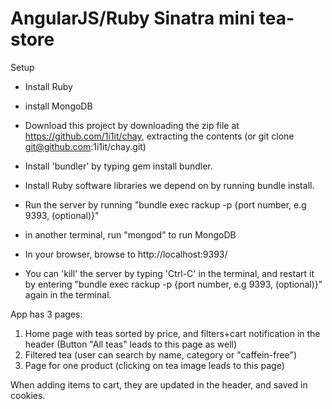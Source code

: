  
# AngularJS/Ruby Sinatra mini tea-store

Setup

- Install Ruby
- install MongoDB

- Download this project by downloading the zip file at https://github.com/1i1it/chay, extracting the contents (or git clone git@github.com:1i1it/chay.git)

- Install 'bundler' by typing gem install bundler.
- Install Ruby software libraries we depend on by running bundle install.
- Run the server by running "bundle exec rackup -p {port number, e.g 9393, (optional)}"
- in another terminal, run "mongod" to run MongoDB
- In your browser, browse to http://localhost:9393/ 

- You can 'kill' the server by typing 'Ctrl-C' in the terminal, and restart it by entering "bundle exec rackup -p {port number, e.g 9393, (optional)}" again in the terminal. 

App has 3 pages:
1. Home page with teas sorted by price, and filters+cart notification in the header (Button "All teas" leads to this page as well)
2. Filtered tea (user can search by name, category or "caffein-free")
3. Page for one product (clicking on tea image leads to this page)

When adding items to cart, they are updated in the header, and saved in cookies.
